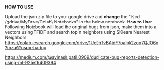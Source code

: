 **HOW TO USE**

Upload the json zip file to your google drive and **change** the "%cd /gdrive/MyDrive/Colab\ Notebooks" in the below notebook.
**How to Use**: Following Notebook will load the original bugs from json, make them into a vectors using TFIDF and search top n neighbors using SKlearn Nearest Neighbors 
https://colab.research.google.com/drive/1Uc9hTvBAjdF7oalpk2zoq7QJO6q7mzq6?usp=sharing

https://medium.com/@avinash.patil.0909/duplicate-bug-reports-detection-using-ml-925ef6409394
